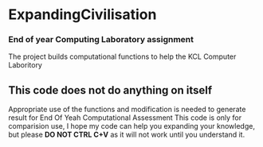 # ExpandingCivilisation
### End of year Computing Laboratory assignment

The project builds computational functions to help the KCL Computer Laboritory
## This code does not do anything on itself
Appropriate use of the functions and modification is needed to generate result for End Of Yeah Computational Assessment
This code is only for comparision use, I hope my code can help you expanding your knowledge,
but please **DO NOT CTRL C+V** as it will not work until you understand it.


